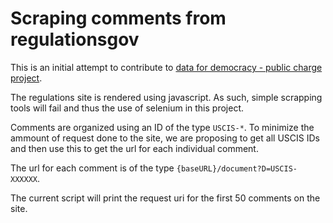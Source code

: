 # Scraping comments from regulationsgov

This is an initial attempt to contribute to 
[data for democracy - public charge project](https://github.com/Data4Democracy/immigration-connect/tree/master/public-charge).

The regulations site is rendered using javascript. As such, simple scrapping
tools will fail and thus the use of selenium in this project.

Comments are organized using an ID of the type `USCIS-*`.
To minimize the ammount of request done to the site, we are proposing to get
all USCIS IDs and then use this to get the url for each individual comment.

The url for each comment is of the type `{baseURL}/document?D=USCIS-XXXXXX`.

The current script will print the request uri for the first 50 comments on the
site.
